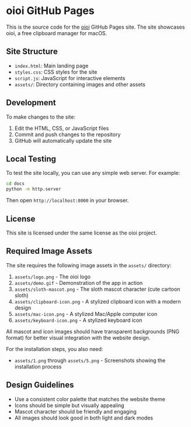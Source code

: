 # oioi GitHub Pages

This is the source code for the [oioi](https://github.com/vishesh9131/oioi) GitHub Pages site. The site showcases oioi, a free clipboard manager for macOS.

## Site Structure

- `index.html`: Main landing page
- `styles.css`: CSS styles for the site
- `script.js`: JavaScript for interactive elements
- `assets/`: Directory containing images and other assets

## Development

To make changes to the site:

1. Edit the HTML, CSS, or JavaScript files
2. Commit and push changes to the repository
3. GitHub will automatically update the site

## Local Testing

To test the site locally, you can use any simple web server. For example:

```bash
cd docs
python -m http.server
```

Then open `http://localhost:8000` in your browser.

## License

This site is licensed under the same license as the oioi project.

## Required Image Assets

The site requires the following image assets in the `assets/` directory:

1. `assets/logo.png` - The oioi logo
2. `assets/demo.gif` - Demonstration of the app in action
3. `assets/sloth-mascot.png` - The sloth mascot character (cute cartoon sloth)
4. `assets/clipboard-icon.png` - A stylized clipboard icon with a modern design
5. `assets/mac-icon.png` - A stylized Mac/Apple computer icon
6. `assets/keyboard-icon.png` - A stylized keyboard icon

All mascot and icon images should have transparent backgrounds (PNG format) for better visual integration with the website design.

For the installation steps, you also need:
- `assets/1.png` through `assets/5.png` - Screenshots showing the installation process

## Design Guidelines

- Use a consistent color palette that matches the website theme
- Icons should be simple but visually appealing
- Mascot character should be friendly and engaging
- All images should look good in both light and dark modes 